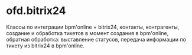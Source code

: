 # ofd.bitrix24
Классы по интеграции bpm'online + bitrix24, контакты, контрагенты, создание и обработка тикетов в момент создания в bpm'online, обратная обработка: выставление статусов, передача информации по тикету из bitrix24 в bpm'online. 
